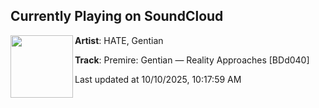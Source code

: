 ## Currently Playing on SoundCloud

[<img align="left" width="100" src="https://i1.sndcdn.com/artworks-OH5Q1Y6zVsaYZvO4-dB56cA-t500x500.png">](https://soundcloud.com/hate_music/premire-gentian-reality-approaches-bdd040)

**Artist**: HATE, Gentian 

**Track**: Premire: Gentian — Reality Approaches [BDd040]

Last updated at 10/10/2025, 10:17:59 AM

